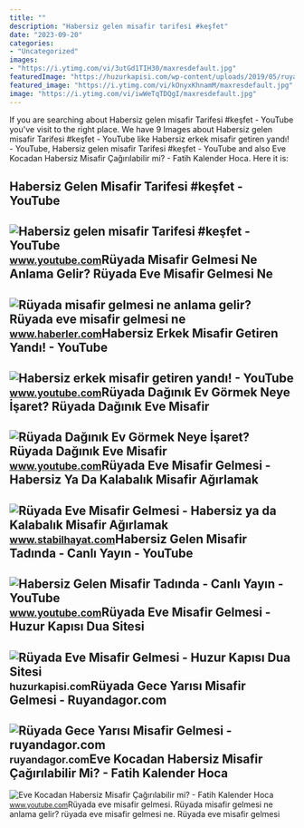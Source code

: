 ```yaml
---
title: ""
description: "Habersiz gelen misafir tarifesi #keşfet"
date: "2023-09-20"
categories:
- "Uncategorized"
images:
- "https://i.ytimg.com/vi/3utGd1TIH30/maxresdefault.jpg"
featuredImage: "https://huzurkapisi.com/wp-content/uploads/2019/05/ruyada-eve-misafir-gelmesi-scaled.jpg"
featured_image: "https://i.ytimg.com/vi/kOnyxKhnamM/maxresdefault.jpg"
image: "https://i.ytimg.com/vi/iwWeTqTDQgI/maxresdefault.jpg"
---
```


If you are searching about Habersiz gelen misafir Tarifesi #keşfet - YouTube you've visit to the right place. We have 9 Images about Habersiz gelen misafir Tarifesi #keşfet - YouTube like Habersiz erkek misafir getiren yandı! - YouTube, Habersiz gelen misafir Tarifesi #keşfet - YouTube and also Eve Kocadan Habersiz Misafir Çağırılabilir mi? - Fatih Kalender Hoca. Here it is:

Habersiz Gelen Misafir Tarifesi #keşfet - YouTube
-------------------------------------------------

 ![Habersiz gelen misafir Tarifesi #keşfet - YouTube](https://i.ytimg.com/vi/C40Nxf0v-qY/hq2.jpg?sqp=-oaymwEoCOADEOgC8quKqQMcGADwAQH4Ac4FgAKACooCDAgAEAEYZSBfKFkwDw==&rs=AOn4CLBCslncXl6UWZehMx4R5dMJDbqnOw) <small>www.youtube.com</small>Rüyada Misafir Gelmesi Ne Anlama Gelir? Rüyada Eve Misafir Gelmesi Ne
---------------------------------------------------------------------

 ![Rüyada misafir gelmesi ne anlama gelir? Rüyada eve misafir gelmesi ne](https://i.hbrcdn.com/haber/2022/10/05/ruyada-misafir-gelmesi-ne-anlama-gelir-ruyada-15335862_4634_m.jpg) <small>www.haberler.com</small>Habersiz Erkek Misafir Getiren Yandı! - YouTube
-----------------------------------------------

 ![Habersiz erkek misafir getiren yandı! - YouTube](https://i.ytimg.com/vi/iwWeTqTDQgI/maxresdefault.jpg) <small>www.youtube.com</small>Rüyada Dağınık Ev Görmek Neye İşaret? Rüyada Dağınık Eve Misafir
----------------------------------------------------------------

 ![Rüyada Dağınık Ev Görmek Neye İşaret? Rüyada Dağınık Eve Misafir](https://i.ytimg.com/vi/kOnyxKhnamM/maxresdefault.jpg) <small>www.youtube.com</small>Rüyada Eve Misafir Gelmesi - Habersiz Ya Da Kalabalık Misafir Ağırlamak
-----------------------------------------------------------------------

 ![Rüyada Eve Misafir Gelmesi - Habersiz ya da Kalabalık Misafir Ağırlamak](https://www.stabilhayat.com/wp-content/uploads/2020/10/ruyada-eve-misafir-gelmesi-kalabalik-agirlamak-300x179.png) <small>www.stabilhayat.com</small>Habersiz Gelen Misafir Tadında - Canlı Yayın - YouTube
------------------------------------------------------

 ![Habersiz Gelen Misafir Tadında - Canlı Yayın - YouTube](https://i.ytimg.com/vi/bsO_4PtQsMo/maxresdefault.jpg) <small>www.youtube.com</small>Rüyada Eve Misafir Gelmesi - Huzur Kapısı Dua Sitesi
----------------------------------------------------

 ![Rüyada Eve Misafir Gelmesi - Huzur Kapısı Dua Sitesi](https://huzurkapisi.com/wp-content/uploads/2019/05/ruyada-eve-misafir-gelmesi-scaled.jpg) <small>huzurkapisi.com</small>Rüyada Gece Yarısı Misafir Gelmesi - Ruyandagor.com
---------------------------------------------------

 ![Rüyada Gece Yarısı Misafir Gelmesi - ruyandagor.com](https://images.ruyandagor.com/2017/05/gece-yarisi-misafir-gelmesi-2237.jpg) <small>ruyandagor.com</small>Eve Kocadan Habersiz Misafir Çağırılabilir Mi? - Fatih Kalender Hoca
--------------------------------------------------------------------

 ![Eve Kocadan Habersiz Misafir Çağırılabilir mi? - Fatih Kalender Hoca](https://i.ytimg.com/vi/3utGd1TIH30/maxresdefault.jpg) <small>www.youtube.com</small>Rüyada eve misafir gelmesi. Rüyada misafir gelmesi ne anlama gelir? rüyada eve misafir gelmesi ne. Rüyada eve misafir gelmesi
